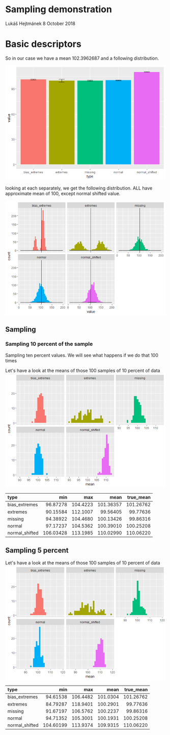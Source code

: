 Sampling demonstration
================
Lukáš Hejtmánek
8 October 2018

Basic descriptors
=================

So in our case we have a mean 102.3962687 and a following distribution.

![](sampling_files/figure-markdown_github/unnamed-chunk-1-1.png)

looking at each separately, we get the following distribution. ALL have approximate mean of 100, except normal shifted value.

![](sampling_files/figure-markdown_github/unnamed-chunk-2-1.png)

Sampling
--------

### Sampling 10 percent of the sample

Sampling ten percent values. We will see what happens if we do that 100 times

Let's have a look at the means of those 100 samples of 10 percent of data ![](sampling_files/figure-markdown_github/unnamed-chunk-4-1.png)

| type            |        min|       max|       mean|  true\_mean|
|:----------------|----------:|---------:|----------:|-----------:|
| bias\_extremes  |   96.87278|  104.4223|  101.36357|   101.26762|
| extremes        |   90.15584|  112.1007|   99.56405|    99.77636|
| missing         |   94.38922|  104.4680|  100.13426|    99.86316|
| normal          |   97.17237|  104.5362|  100.39010|   100.25208|
| normal\_shifted |  106.03428|  113.1985|  110.02990|   110.06220|

Sampling 5 percent
------------------

Let's have a look at the means of those 100 samples of 10 percent of data ![](sampling_files/figure-markdown_github/unnamed-chunk-6-1.png)

| type            |        min|       max|      mean|  true\_mean|
|:----------------|----------:|---------:|---------:|-----------:|
| bias\_extremes  |   94.61538|  106.4482|  101.0304|   101.26762|
| extremes        |   84.79287|  118.9401|  100.2901|    99.77636|
| missing         |   91.67197|  106.5762|  100.2237|    99.86316|
| normal          |   94.71352|  105.3001|  100.1931|   100.25208|
| normal\_shifted |  104.60199|  113.9374|  109.9315|   110.06220|
